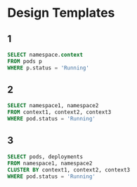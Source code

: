 # Design Templates
## 1
```sql
SELECT namespace.context
FROM pods p
WHERE p.status = 'Running'
```
## 2
```sql
SELECT namespace1, namespace2
FROM context1, context2, context3
WHERE pod.status = 'Running'
```
## 3
```sql
SELECT pods, deployments
FROM namespace1, namespace2
CLUSTER BY context1, context2, context3
WHERE pod.status = 'Running'
```